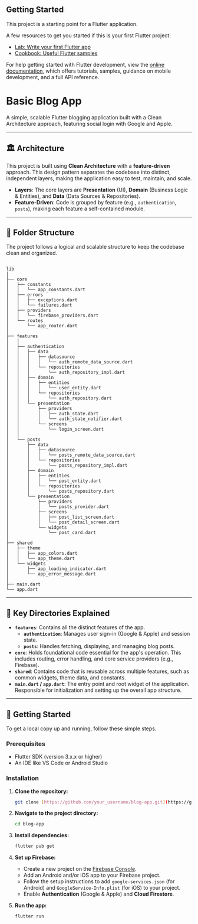 ## Getting Started

This project is a starting point for a Flutter application.

A few resources to get you started if this is your first Flutter project:

- [Lab: Write your first Flutter app](https://docs.flutter.dev/get-started/codelab)
- [Cookbook: Useful Flutter samples](https://docs.flutter.dev/cookbook)

For help getting started with Flutter development, view the
[online documentation](https://docs.flutter.dev/), which offers tutorials,
samples, guidance on mobile development, and a full API reference.

# Basic Blog App

A simple, scalable Flutter blogging application built with a Clean Architecture approach, featuring social login with Google and Apple.

---

## 🏛️ Architecture

This project is built using **Clean Architecture** with a **feature-driven** approach. This design pattern separates the codebase into distinct, independent layers, making the application easy to test, maintain, and scale.

* **Layers**: The core layers are **Presentation** (UI), **Domain** (Business Logic & Entities), and **Data** (Data Sources & Repositories).
* **Feature-Driven**: Code is grouped by feature (e.g., `authentication`, `posts`), making each feature a self-contained module.

---

## 📁 Folder Structure

The project follows a logical and scalable structure to keep the codebase clean and organized.

```

lib
│
├── core
│   ├── constants
│   │   └── app_constants.dart
│   ├── errors
│   │   ├── exceptions.dart
│   │   └── failures.dart
│   ├── providers
│   │   └── firebase_providers.dart
│   └── routes
│       └── app_router.dart
│
├── features
│   │
│   ├── authentication
│   │   ├── data
│   │   │   ├── datasource
│   │   │   │   └── auth_remote_data_source.dart
│   │   │   └── repositories
│   │   │       └── auth_repository_impl.dart
│   │   ├── domain
│   │   │   ├── entities
│   │   │   │   └── user_entity.dart
│   │   │   └── repositories
│   │   │       └── auth_repository.dart
│   │   └── presentation
│   │       ├── providers
│   │       │   ├── auth_state.dart
│   │       │   └── auth_state_notifier.dart
│   │       └── screens
│   │           └── login_screen.dart
│   │
│   └── posts
│       ├── data
│       │   ├── datasource
│       │   │   └── posts_remote_data_source.dart
│       │   └── repositories
│       │       └── posts_repository_impl.dart
│       ├── domain
│       │   ├── entities
│       │   │   └── post_entity.dart
│       │   └── repositories
│       │       └── posts_repository.dart
│       └── presentation
│           ├── providers
│           │   └── posts_provider.dart
│           ├── screens
│           │   ├── post_list_screen.dart
│           │   └── post_detail_screen.dart
│           └── widgets
│               └── post_card.dart
│
├── shared
│   ├── theme
│   │   ├── app_colors.dart
│   │   └── app_theme.dart
│   └── widgets
│       ├── app_loading_indicator.dart
│       └── app_error_message.dart
│
├── main.dart
└── app.dart

````

---

## 🧐 Key Directories Explained

* **`features`**: Contains all the distinct features of the app.
    * **`authentication`**: Manages user sign-in (Google & Apple) and session state.
    * **`posts`**: Handles fetching, displaying, and managing blog posts.
* **`core`**: Holds foundational code essential for the app's operation. This includes routing, error handling, and core service providers (e.g., Firebase).
* **`shared`**: Contains code that is reusable across multiple features, such as common widgets, theme data, and constants.
* **`main.dart` / `app.dart`**: The entry point and root widget of the application. Responsible for initialization and setting up the overall app structure.

---

## 🚀 Getting Started

To get a local copy up and running, follow these simple steps.

### Prerequisites

* Flutter SDK (version 3.x.x or higher)
* An IDE like VS Code or Android Studio

### Installation

1.  **Clone the repository:**
    ```sh
    git clone [https://github.com/your_username/blog-app.git](https://github.com/your_username/blog-app.git)
    ```
2.  **Navigate to the project directory:**
    ```sh
    cd blog-app
    ```
3.  **Install dependencies:**
    ```sh
    flutter pub get
    ```
4.  **Set up Firebase:**
    * Create a new project on the [Firebase Console](https://console.firebase.google.com/).
    * Add an Android and/or iOS app to your Firebase project.
    * Follow the setup instructions to add `google-services.json` (for Android) and `GoogleService-Info.plist` (for iOS) to your project.
    * Enable **Authentication** (Google & Apple) and **Cloud Firestore**.

5.  **Run the app:**
    ```sh
    flutter run
    ```